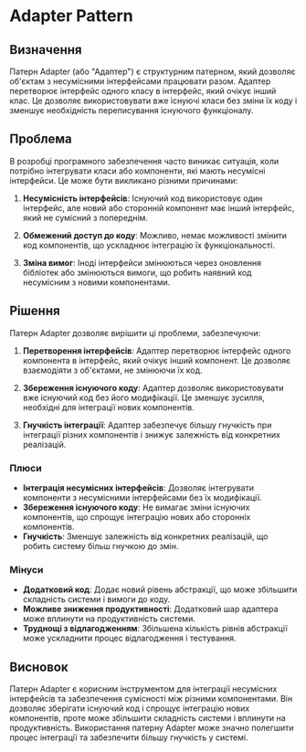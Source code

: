# Adapter Pattern

## Визначення

Патерн Adapter (або "Адаптер") є структурним патерном, який дозволяє об'єктам з несумісними інтерфейсами працювати
разом. Адаптер перетворює інтерфейс одного класу в інтерфейс, який очікує інший клас. Це дозволяє використовувати вже
існуючі класи без зміни їх коду і зменшує необхідність переписування існуючого функціоналу.

## Проблема

В розробці програмного забезпечення часто виникає ситуація, коли потрібно інтегрувати класи або компоненти, які мають
несумісні інтерфейси. Це може бути викликано різними причинами:

1. **Несумісність інтерфейсів**: Існуючий код використовує один інтерфейс, але новий або сторонній компонент має інший
   інтерфейс, який не сумісний з попереднім.

2. **Обмежений доступ до коду**: Можливо, немає можливості змінити код компонентів, що ускладнює інтеграцію їх
   функціональності.

3. **Зміна вимог**: Іноді інтерфейси змінюються через оновлення бібліотек або змінюються вимоги, що робить наявний код
   несумісним з новими компонентами.

## Рішення

Патерн Adapter дозволяє вирішити ці проблеми, забезпечуючи:

1. **Перетворення інтерфейсів**: Адаптер перетворює інтерфейс одного компонента в інтерфейс, який очікує інший
   компонент. Це дозволяє взаємодіяти з об'єктами, не змінюючи їх код.

2. **Збереження існуючого коду**: Адаптер дозволяє використовувати вже існуючий код без його модифікації. Це зменшує
   зусилля, необхідні для інтеграції нових компонентів.

3. **Гнучкість інтеграції**: Адаптер забезпечує більшу гнучкість при інтеграції різних компонентів і знижує залежність
   від конкретних реалізацій.

### Плюси

- **Інтеграція несумісних інтерфейсів**: Дозволяє інтегрувати компоненти з несумісними інтерфейсами без їх модифікації.
- **Збереження існуючого коду**: Не вимагає зміни існуючих компонентів, що спрощує інтеграцію нових або сторонніх
  компонентів.
- **Гнучкість**: Зменшує залежність від конкретних реалізацій, що робить систему більш гнучкою до змін.

### Мінуси

- **Додатковий код**: Додає новий рівень абстракції, що може збільшити складність системи і вимоги до коду.
- **Можливе зниження продуктивності**: Додатковий шар адаптера може вплинути на продуктивність системи.
- **Труднощі з відлагодженням**: Збільшена кількість рівнів абстракції може ускладнити процес відлагодження і
  тестування.

## Висновок

Патерн Adapter є корисним інструментом для інтеграції несумісних інтерфейсів та забезпечення сумісності між різними
компонентами. Він дозволяє зберігати існуючий код і спрощує інтеграцію нових компонентів, проте може збільшити
складність системи і вплинути на продуктивність. Використання патерну Adapter може значно полегшити процес інтеграції та
забезпечити більшу гнучкість у системі.
